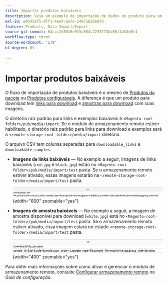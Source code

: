 ```yaml
---
title: Importar produtos baixáveis
description: Veja um exemplo de importação de dados do produto para um produto baixável.
exl-id: e0b45ef5-dff1-4ee4-aa7e-2407162669fd
feature: Products, Data Import/Export
source-git-commit: 64ccc2d5016e915a554c2253773bb50f4d33d6f4
workflow-type: tm+mt
source-wordcount: '179'
ht-degree: 0%

---
```


# Importar produtos baixáveis

O fluxo de importação de produtos baixáveis é o mesmo de [Produtos do pacote](data-transfer-bundle-products.md) ou [Produtos configuráveis](data-transfer-configurable-products.md). A diferença é que um produto para download tem [links para download](../catalog/product-create-downloadable.md) e [amostras para download](../catalog/product-create-downloadable.md) com suas imagens.

O diretório raiz padrão para links e exemplos baixáveis é `<Magento-root-folder>/pub/media/import`. Se o módulo de armazenamento remoto estiver habilitado, o diretório raiz padrão para links para download e exemplos será o `<remote-storage-root-folder>/media/import` diretório.

O arquivo CSV tem colunas separadas para `downloadable_links` e `downloadable_samples`.

- **Imagens de links baixáveis** — No exemplo a seguir, imagens de links baixáveis (`red.jpg` e `black.jpg`) estão no `<Magento-root-folder>/pub/media/import/test` pasta. Se o armazenamento remoto estiver ativado, essas imagens estarão na `<remote-storage-root-folder>/media/import/test` pasta.

  ![Exemplo de dados - produto baixável com links baixáveis](./assets/data-import-downloadable-links.png){width="600" zoomable="yes"}

- **Imagens de amostra baixáveis** — No exemplo a seguir, a imagem de amostra disponível para download (`white.jpg`) está no `<Magento-root-folder>/pub/media/import/test` pasta. Se o armazenamento remoto estiver ativado, essa imagem estará no estado `<remote-storage-root-folder>/media/import/test` pasta.

  ![Exemplo de dados - produto baixável com amostras baixáveis](./assets/data-import-downloadable-samples.png){width="400" zoomable="yes"}

Para obter mais informações sobre como ativar e gerenciar o módulo de armazenamento remoto, consulte [Configurar armazenamento remoto](https://experienceleague.adobe.com/docs/commerce-operations/configuration-guide/storage/remote-storage/remote-storage.html) no _Guia de configuração_.
